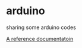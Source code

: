 # arduino
 sharing some arduino codes

[A reference documentatoin](https://github.com/arduino-libraries/Ethernet)